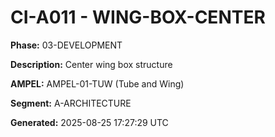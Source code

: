 # CI-A011 - WING-BOX-CENTER

**Phase:** 03-DEVELOPMENT

**Description:** Center wing box structure

**AMPEL:** AMPEL-01-TUW (Tube and Wing)

**Segment:** A-ARCHITECTURE

**Generated:** 2025-08-25 17:27:29 UTC
